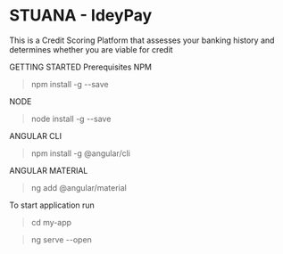 # STUANA - IdeyPay 
 This is  a Credit Scoring Platform that assesses your banking history and determines whether you are viable for credit

GETTING STARTED
Prerequisites
NPM 
> npm install -g --save

NODE
> node install -g --save

ANGULAR CLI
> npm install -g @angular/cli

ANGULAR MATERIAL
> ng add @angular/material

To start application run
> cd my-app

> ng serve --open

